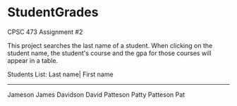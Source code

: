 # StudentGrades

CPSC 473 Assignment #2

This project searches the last name of a student. When clicking on the student name, the student's course and the gpa for those courses will appear in a table.

Students List:
Last name| First name
__________________
Jameson    James
Davidson   David
Patteson   Patty
Patteson   Pat
